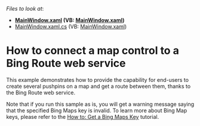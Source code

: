 <!-- default file list -->
*Files to look at*:

* **[MainWindow.xaml](./CS/MainWindow.xaml) (VB: [MainWindow.xaml](./VB/MainWindow.xaml))**
* [MainWindow.xaml.cs](./CS/MainWindow.xaml.cs) (VB: [MainWindow.xaml](./VB/MainWindow.xaml))
<!-- default file list end -->
# How to connect a map control to a Bing Route web service


<p>This example demonstrates how to provide the capability for end-users to create several pushpins on a map and get a route between them, thanks to the Bing Route web service.</p><p>Note that if you run this sample as is, you will get a warning message saying that the specified Bing Maps key is invalid. To learn more about Bing Map keys, please refer to the <a href="http://help.devexpress.com/#WPF/CustomDocument10974"><u>How to: Get a Bing Maps Key</u></a> tutorial.</p><br />


<br/>


